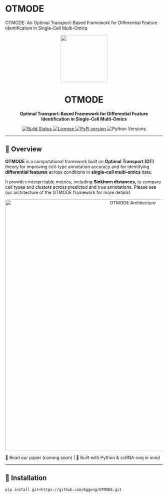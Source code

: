 # OTMODE
OTMODE: An Optimal Transport-Based Framework for Differential Feature Identification in Single-Cell Multi-Omics

<p align="center">
  <img src="https://github.com/Eggong/OTMODE/assets/logo.png" height="150">
</p>

<h1 align="center">OTMODE</h1>
<p align="center">
  <strong>Optimal Transport-Based Framework for Differential Feature Identification in Single-Cell Multi-Omics</strong>
</p>

<p align="center">
  <a href="https://github.com/Eggong/OTMODE/actions">
    <img src="https://img.shields.io/github/workflow/status/Eggong/OTMODE/CI?label=build" alt="Build Status">
  </a>
  <a href="https://github.com/Eggong/OTMODE/blob/main/LICENSE">
    <img src="https://img.shields.io/github/license/Eggong/OTMODE" alt="License">
  </a>
  <a href="https://pypi.org/project/otmode/">
    <img src="https://img.shields.io/pypi/v/otmode?color=brightgreen&label=pypi" alt="PyPI version">
  </a>
  <img src="https://img.shields.io/pypi/pyversions/otmode" alt="Python Versions">
</p>

---

## 🧬 Overview

**OTMODE** is a computational framework built on **Optimal Transport (OT)** theory for improving cell-type annotation accuracy and for identifying **differential features** across conditions in **single-cell multi-omics** data.

It provides interpretable metrics, including **Sinkhorn distances**, to compare cell types and clusters across predicted and true annotations. Please see our architecture of the OTMODE framework for more details!

<p align="center">
  <img src="https://github.com/Eggong/OTMODE/blob/main/figure/Slide3.tiff" alt="OTMODE Architecture" width="800"/>
</p>

📖 Read our paper (coming soon) | 🔬 Built with Python & scRNA-seq in mind

---

## 🚀 Installation

```bash
pip install git+https://github.com/Eggong/OTMODE.git
